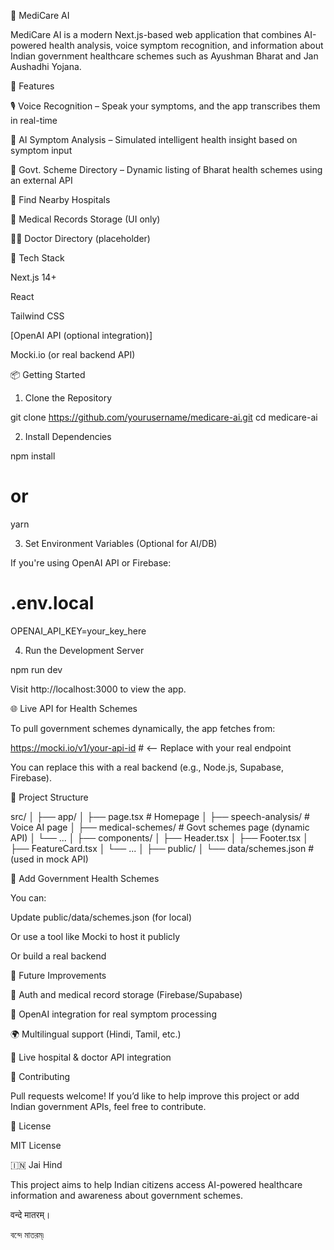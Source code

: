 👀 MediCare AI

MediCare AI is a modern Next.js-based web application that combines AI-powered health analysis, voice symptom recognition, and information about Indian government healthcare schemes such as Ayushman Bharat and Jan Aushadhi Yojana.

🚀 Features

🎙️ Voice Recognition – Speak your symptoms, and the app transcribes them in real-time

🧠 AI Symptom Analysis – Simulated intelligent health insight based on symptom input

🏥 Govt. Scheme Directory – Dynamic listing of Bharat health schemes using an external API

📍 Find Nearby Hospitals

📄 Medical Records Storage (UI only)

👨‍⚕️ Doctor Directory (placeholder)

💪 Tech Stack

Next.js 14+

React

Tailwind CSS

[OpenAI API (optional integration)]

Mocki.io (or real backend API)

📦 Getting Started

1. Clone the Repository

git clone https://github.com/yourusername/medicare-ai.git
cd medicare-ai

2. Install Dependencies

npm install
# or
yarn

3. Set Environment Variables (Optional for AI/DB)

If you're using OpenAI API or Firebase:

# .env.local
OPENAI_API_KEY=your_key_here

4. Run the Development Server

npm run dev

Visit http://localhost:3000 to view the app.

🌐 Live API for Health Schemes

To pull government schemes dynamically, the app fetches from:

https://mocki.io/v1/your-api-id  # <-- Replace with your real endpoint

You can replace this with a real backend (e.g., Node.js, Supabase, Firebase).

🧐 Project Structure

src/
│
├── app/
│   ├── page.tsx                # Homepage
│   ├── speech-analysis/        # Voice AI page
│   ├── medical-schemes/        # Govt schemes page (dynamic API)
│   └── ...
│
├── components/
│   ├── Header.tsx
│   ├── Footer.tsx
│   ├── FeatureCard.tsx
│   └── ...
│
├── public/
│   └── data/schemes.json       # (used in mock API)

📖 Add Government Health Schemes

You can:

Update public/data/schemes.json (for local)

Or use a tool like Mocki to host it publicly

Or build a real backend

🎯 Future Improvements

🔐 Auth and medical record storage (Firebase/Supabase)

🧪 OpenAI integration for real symptom processing

🌍 Multilingual support (Hindi, Tamil, etc.)

🦴 Live hospital & doctor API integration

👥 Contributing

Pull requests welcome! If you’d like to help improve this project or add Indian government APIs, feel free to contribute.

📄 License

MIT License

🇮🇳 Jai Hind

This project aims to help Indian citizens access AI-powered healthcare information and awareness about government schemes.

वन्दे मातरम्।

বন্দে মাতরম্৷

